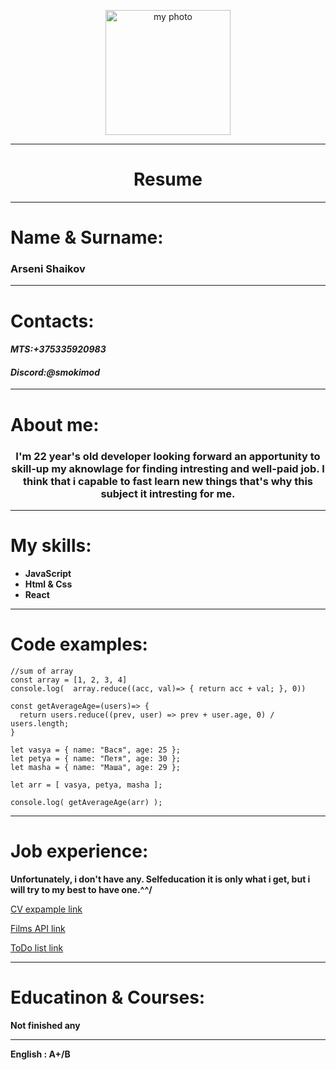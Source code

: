 <p align="center">
<img src="https://sun9-80.userapi.com/impf/dQFtTX2sPRAxyew5-VwCtv0mWCPpy0ZezARm_g/6nkvCOwapFs.jpg?size=1548x1920&quality=95&sign=7d3bfd33352c72409ed54d61ba823d15&type=album" alt="my photo" width="200"/>
</p>
<hr/>
<h1 align="center">Resume</h1>
<hr/>

# Name & Surname:

### Arseni Shaikov

<hr/>

# Contacts:

#### _MTS:+375335920983_

#### _Discord:@smokimod_

<hr/>

# About me:

<h3 align="center">I'm 22 year's old developer looking forward an apportunity to skill-up my aknowlage for finding intresting and well-paid job. I think that  i capable to fast learn new things that's why this subject it intresting for me.</h3>

<hr/>

# My skills:

- **JavaScript**
- **Html & Css**
- **React**

<hr/>

# Code examples:

```
//sum of array
const array = [1, 2, 3, 4]
console.log(  array.reduce((acc, val)=> { return acc + val; }, 0))
```

```
const getAverageAge=(users)=> {
  return users.reduce((prev, user) => prev + user.age, 0) / users.length;
}

let vasya = { name: "Вася", age: 25 };
let petya = { name: "Петя", age: 30 };
let masha = { name: "Маша", age: 29 };

let arr = [ vasya, petya, masha ];

console.log( getAverageAge(arr) );
```

<hr/>

# Job experience:

**Unfortunately, i don't have any. Selfeducation it is only what i get, but i will try to my best to have one.^^/**

<p><a href="https://github.com/smokimod/rsschool-cv">CV expample link </a></p>
<p><a href="https://github.com/smokimod/New-Academy-Repos/tree/main/films">Films API link</a></p>
<p><a href="https://github.com/smokimod/New-Academy-Repos/tree/main/React/todo">ToDo list link </a></p>

<hr/>

# Educatinon & Courses:

**Not finished any**

<hr/>

**English : A+/B**
